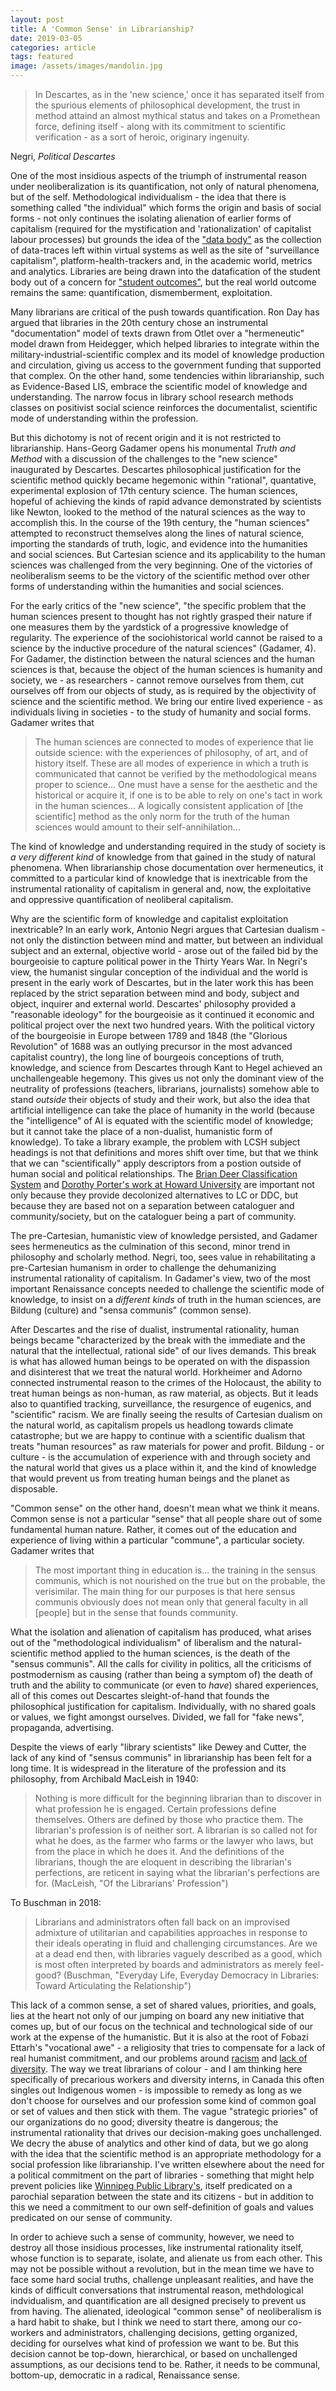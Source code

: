 ```yaml
---
layout: post
title: A 'Common Sense' in Librarianship?
date: 2019-03-05
categories: article
tags: featured
image: /assets/images/mandolin.jpg
---
```


>In Descartes, as in the 'new science,' once it has separated itself
>from the spurious elements of philosophical development, the trust in
>method attaind an almost mythical status and takes on a Promethean
>force, defining itself - along with its commitment to scientific
>verification - as a sort of heroic, originary ingenuity.

Negri, <em>Political Descartes</em>

One of the most insidious aspects of the triumph of instrumental reason
under neoliberalization is its quantification, not only of natural
phenomena, but of the self. Methodological individualism - the idea that
there is something called "the individual" which forms the origin and
basis of social forms - not only continues the isolating alienation of
earlier forms of capitalism (required for the mystification and
'rationalization' of capitalist labour processes) but grounds the idea of
the ["data
body"](http://world-information.org/wio/infostructure/100437611761/100438659695)
as the collection of data-traces left within virtual systems as well as
the site of "surveillance capitalism", platform-health-trackers and, in
the academic world, metrics and analytics. Libraries are being drawn
into the datafication of the student body out of a concern for ["student
outcomes"](https://library.educause.edu/resources/2018/11/library-integration-in-institutional-learning-analytics),
but the real world outcome remains the same: quantification,
dismemberment, exploitation.

Many librarians are critical of the push towards quantification. Ron Day
has argued that libraries in the 20th century chose an instrumental
"documentation" model of texts drawn from Otlet over a "hermeneutic"
model drawn from Heidegger, which helped libraries to integrate within
the military-industrial-scientific complex and its model of knowledge production and
circulation, giving us access to the government funding that supported
that complex. On the other hand, some tendencies within librarianship,
such as Evidence-Based LIS, embrace the scientific model of knowledge
and understanding. The narrow focus in library school research methods classes
on positivist social science reinforces the documentalist, scientific
mode of understanding within the profession.

But this dichotomy is not of recent origin and it is not restricted to
librarianship. Hans-Georg Gadamer opens his monumental <em>Truth and
Method</em> with a discussion of the challenges to the "new science"
inaugurated by Descartes. Descartes philosophical justification for the
scientific method quickly became hegemonic
within "rational", quantative, experimental explosion of 17th century
science. The human sciences, hopeful of achieving the kinds of rapid
advance demonstrated by scientists like Newton, looked to the method of
the natural sciences as the way to accomplish this. In the course of the
19th century, the "human sciences" attempted to reconstruct themselves
along the lines of natural science, importing the standards of truth,
logic, and evidence into the humanities and social sciences. But
Cartesian science and its applicability to the human sciences was
challenged from the very beginning. One of the victories of
neoliberalism seems to be the victory of the scientific method over
other forms of understanding within the humanities and social sciences.

For the early critics of the "new science", "the specific problem that
the human sciences present to thought has not rightly grasped their
nature if one measures them by the yardstick of a progressive knowledge
of regularity. The experience of the sociohistorical world cannot be
raised to a science by the inductive procedure of the natural sciences"
(Gadamer, 4). For Gadamer, the distinction between the natural sciences
and the human sciences is that, because the object of the human sciences
is humanity and society, we - as researchers - cannot remove ourselves
from them, cut ourselves off from our objects of study, as is required
by the objectivity of science and the scientific method. We bring our
entire lived experience - as individuals living in societies - to the
study of humanity and social forms. Gadamer writes that

>The human sciences are connected to modes of experience that lie
>outside science: with the experiences of philosophy, of art, and of
>history itself. These are all modes of experience in which a truth is
>communicated that cannot be verified by the methodological means proper
>to science... One must have a sense for the aesthetic and the
>historical or acquire it, if one is to be able to rely on one's tact in
>work in the human sciences... A logically consistent application of
>[the scientific] method as the only norm for the truth of the human
>sciences would amount to their self-annihilation...

The kind of knowledge and understanding required in the study of society
is *a very different kind* of knowledge from that gained in the study of
natural phenomena. When librarianship chose documentation over
hermeneutics, it committed to a particular kind of knowledge that is
inextricable from the instrumental rationality of capitalism in general and, now,
the exploitative and oppressive quantification of neoliberal capitalism.

Why are the scientific form of knowledge and capitalist exploitation
inextricable? In an early work, Antonio Negri argues that Cartesian
dualism - not only the distinction between mind and matter, but between
an individual subject and an external, objective world - arose out of
the failed bid by the bourgeoisie to capture political power in the
Thirty Years War. In Negri's view, the humanist singular conception of
the individual and the world is present in the early work of Descartes,
but in the later work this has been replaced by the strict separation
between mind and body, subject and object, inquirer and external world.
Descartes' philosophy provided a "reasonable ideology" for the
bourgeoisie as it continued it economic and political project over the
next two hundred years. With the political victory of the bourgeoisie in
Europe between 1789 and 1848 (the "Glorious Revolution" of 1688 was an
outlying precursor in the most advanced capitalist country), the long
line of bourgeois conceptions of truth, knowledge, and science from
Descartes through Kant to Hegel achieved an unchallengeable hegemony.
This gives us not only the dominant view of the neutrality of
professions (teachers,
librarians, journalists) somehow able to stand <em>outside</em> their
objects of study and their work, but also the idea that artificial
intelligence can take the place of humanity in the world (because the
"intelligence" of AI is equated with the scientific
model of knowledge; but it cannot take the place of a non-dualist,
humanistic form of knowledge). To take a library example, the problem
with LCSH subject headings is not that definitions and mores shift over
time, but that we think that we can "scientifically" apply descriptors
from a postion outside of human social and political relationships. The [Brian Deer Classification
System](https://en.wikipedia.org/wiki/Brian_Deer_Classification_System)
and [Dorothy Porter's work at Howard
University](https://www.smithsonianmag.com/history/remembering-howard-university-librarian-who-decolonized-way-books-were-catalogued-180970890/?utm_source=twitter.com)
are important not only because they provide decolonized alternatives to
LC or DDC, but because they are based not on a separation between
cataloguer and community/society, but on the cataloguer being a part of
community.

The pre-Cartesian, humanistic view of knowledge persisted, and
Gadamer sees hermeneutics as the culmination of this second, minor trend
in philosophy and scholarly method. Negri, too, sees value in
rehabilitating a pre-Cartesian humanism in order to challenge the
dehumanizing instrumental rationality of capitalism. In Gadamer's view,
two of the most important Renaissance concepts needed to challenge the
scientific mode of knowledge, to insist on a <em>different kinds</em> of
truth in the human sciences, are Bildung (culture) and "sensa communis"
(common sense). 

After Descartes and the rise of dualist, instrumental rationality, human
beings became "characterized by the break with the immediate and the
natural that the intellectual, rational side" of our lives demands. This
break is what has allowed human beings to be operated on with the
dispassion and disinterest that we treat the natural world. Horkheimer and Adorno
connected instrumental reason to the crimes of the Holocaust, the
ability to treat human beings as non-human, as raw material, as objects.
But it leads also to quantified tracking, surveillance, the resurgence
of eugenics, and "scientific" racism. We are finally seeing the results
of Cartesian dualism on the natural world, as capitalism propels us
headlong towards climate catastrophe; but we are happy to continue with
a scientific dualism that treats "human resources" as raw materials for
power and profit. Bildung - or culture - is the accumulation of
experience with and through society and the natural world that gives us
a place within it, and the kind of knowledge that would prevent us from
treating human beings and the planet as disposable.

"Common sense" on the other hand, doesn't mean what we think it means.
Common sense is not a particular "sense" that all people share out of
some fundamental human nature. Rather, it comes out of the education and
experience of living within a particular "commune", a particular
society. Gadamer writes that

>The most important thing in education is... the training in the sensus
>communis, which is not nourished on the true but on the probable, the
>verisimilar. The main thing for our purposes is that here sensus
>communis obviously does not mean only that general faculty in all
>[people] but in the sense that founds community.

What the isolation and alienation of capitalism has produced, what
arises out of the "methodological individualism" of liberalism and the
natural-scientific method applied to the human sciences, is the death of
the "sensus communis". All the calls for civility in politics, all the
criticisms of postmodernism as causing (rather than being a symptom of)
the death of truth and the ability to communicate (or even to
<em>have</em>) shared experiences, all of this comes out Descartes
sleight-of-hand that founds the philosophical justification for
capitalism. Individually, with no shared goals or values, we fight
amongst ourselves. Divided, we fall for "fake news", propaganda,
advertising.

Despite the views of early "library scientists" like Dewey and Cutter, the lack of any kind of "sensus communis" in librarianship has been felt
for a long time. It is widespread in the literature of the profession
and its philosophy, from Archibald MacLeish in 1940:

>Nothing is more difficult for the beginning librarian than to discover
>in what profession he is engaged. Certain professions define
>themselves. Others are defined by those who practice them. The
>librarian's profession is of neither sort. A librarian is so called not
>for what he does, as the farmer who farms or the lawyer who laws, but
>from the place in which he does it. And the definitions of the
>librarians, though the are eloquent in describing the librarian's
>perfections, are reticent in saying what the librarian's perfections
>are for. (MacLeish, "Of the Librarians' Profession")

To Buschman in 2018:

>Librarians and administrators often fall back on an improvised
>admixture of utilitarian and capabilities approaches in response to
>their ideals operating in fluid and challenging circumstances. Are we
>at a dead end then, with libraries vaguely described as a good, which
>is most often interpreted by boards and administrators as merely
>feel-good? (Buschman, "Everyday Life, Everyday Democracy in Libraries:
>Toward Articulating the Relationship")

This lack of a common sense, a set of shared values, priorities, and
goals, lies at the heart not only of our jumping on board any new
initiative that comes up, but of our focus on the technical and
technological side of our work at the expense of the humanistic. But it
is also at the root of Fobazi Ettarh's "vocational awe" - a religiosity
that tries to compensate for a lack of real humanist commitment, and our
problems around
[racism](https://aprilhathcock.wordpress.com/2019/01/30/alamw-what-happened-and-what-should-happen-next/) and [lack of diversity](http://www.inthelibrarywiththeleadpipe.org/2016/quest-for-diversity/). The way we treat
librarians of colour - and I am thinking here specifically of precarious
workers and diversity interns, in Canada this often singles out Indigenous
women - is impossible to remedy as long as we don't choose for ourselves
and our profession some kind of common goal or set of values and then
stick with them. The vague "strategic priories" of our organizations do
no good; diversity theatre is dangerous; the instrumental rationality
that drives our decision-making goes unchallenged. We decry the abuse of
analytics and other kind of data, but we go along with the idea that the
scientific method is an appropriate methodology for a social profession
like librarianship. I've written elsewhere about the need for a
political commitment on the part of libraries - something that might
help prevent policies like [Winnipeg Public Library's](https://globalnews.ca/news/4965496/millennium-library-security-screening/), itself predicated
on a parochial separation between the state and its citizens - but in
addition to this we need a commitment to our own self-definition of
goals and values predicated on our sense of community. 

In order to
achieve such a sense of community, however, we need to destroy all those insidious
processes, like instrumental rationality itself, whose function is to
separate, isolate, and alienate us from each other. This may not be
possible without a revolution, but in the mean time we have to face some
hard social truths, challenge unpleasant realities, and have the kinds
of difficult conversations that instrumental reason, methdological
indvidualism, and quantification are all designed precisely to prevent
us from having. The alienated, ideological "common sense" of neoliberalism is a hard habit to
shake, but I think we need to start there, among our co-workers and
administrators, challenging decisions, getting organized, deciding for
ourselves what kind of profession we want to be. But this decision
cannot be top-down, hierarchical, or based on unchallenged assumptions,
as our decisions tend to be. Rather, it needs to be communal, bottom-up,
democratic in a radical, Renaissance sense.


